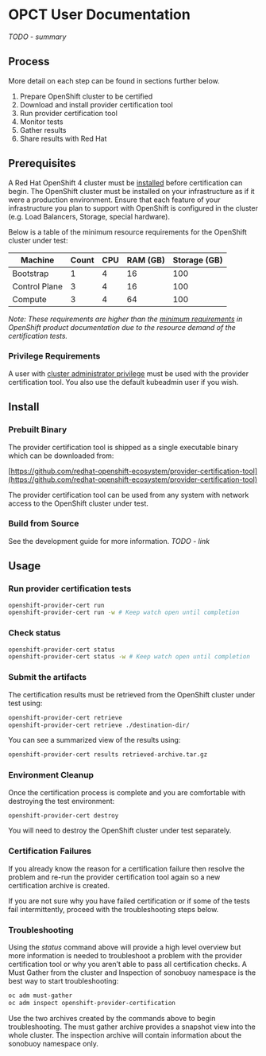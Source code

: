 # OPCT User Documentation

*TODO - summary*

## Process

More detail on each step can be found in sections further below. 

1. Prepare OpenShift cluster to be certified
2. Download and install provider certification tool
3. Run provider certification tool
4. Monitor tests 
5. Gather results
6. Share results with Red Hat


## Prerequisites

A Red Hat OpenShift 4 cluster must be [installed](https://docs.openshift.com/container-platform/latest/installing/index.html) before certification can begin. The OpenShift cluster must be installed on your infrastructure as if it were a production environment. Ensure that each feature of your infrastructure you plan to support with OpenShift is configured in the cluster (e.g. Load Balancers, Storage, special hardware).

Below is a table of the minimum resource requirements for the OpenShift cluster under test:

| Machine       | Count | CPU | RAM (GB) | Storage (GB) |
| ------------- | ----- | --- | -------- | ------------ |
| Bootstrap     | 1     | 4   | 16       | 100          |
| Control Plane | 3     | 4   | 16       | 100          |
| Compute       | 3     | 4   | 64       | 100          |


*Note: These requirements are higher than the [minimum requirements](https://docs.openshift.com/container-platform/latest/installing/installing_bare_metal/installing-bare-metal.html#installation-minimum-resource-requirements_installing-bare-metal) in OpenShift product documentation due to the resource demand of the certification tests.*


### Privilege Requirements

A user with [cluster administrator privilege](https://docs.openshift.com/container-platform/latest/authentication/using-rbac.html#creating-cluster-admin_using-rbac) must be used with the provider certification tool. You also use the default kubeadmin user if you wish. 


## Install


### Prebuilt Binary

The provider certification tool is shipped as a single executable binary which can be downloaded from:

[https://github.com/redhat-openshift-ecosystem/provider-certification-tool](https://github.com/redhat-openshift-ecosystem/provider-certification-tool)

The provider certification tool can be used from any system with network access to the OpenShift cluster under test. 


### Build from Source

See the development guide for more information.
*TODO - link*


## Usage


### Run provider certification tests

```sh
openshift-provider-cert run 
openshift-provider-cert run -w # Keep watch open until completion
```


### Check status

```sh
openshift-provider-cert status 
openshift-provider-cert status -w # Keep watch open until completion
```


### Submit the artifacts

The certification results must be retrieved from the OpenShift cluster under test using:

```sh
openshift-provider-cert retrieve
openshift-provider-cert retrieve ./destination-dir/
```

You can see a summarized view of the results using:

```sh
openshift-provider-cert results retrieved-archive.tar.gz
```


### Environment Cleanup

Once the certification process is complete and you are comfortable with destroying the test environment:

```sh
openshift-provider-cert destroy
```

You will need to destroy the OpenShift cluster under test separately. 


### Certification Failures

If you already know the reason for a certification failure then resolve the problem and re-run the provider certification tool again so a new certification archive is created. 

If you are not sure why you have failed certification or if some of the tests fail intermittently, proceed with the troubleshooting steps below. 


### Troubleshooting

Using the _status_ command above will provide a high level overview but more information is needed to troubleshoot a problem with the provider certification tool or why you aren’t able to pass all certification checks. A Must Gather from the cluster and Inspection of sonobuoy namespace is the best way to start troubleshooting:

```sh
oc adm must-gather
oc adm inspect openshift-provider-certification
```

Use the two archives created by the commands above to begin troubleshooting. The must gather archive provides a snapshot view into the whole cluster. The inspection archive will contain information about the sonobuoy namespace only.
